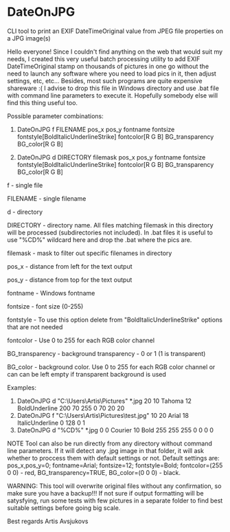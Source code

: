 DateOnJPG
=========

CLI tool to print an EXIF DateTimeOriginal value from JPEG file properties on a JPG image(s)

Hello everyone!
Since I couldn't find anything on the web that would suit my needs, I created this very useful batch processing utility to add EXIF DateTimeOriginal stamp on thousands of pictures in one go without the need to launch any software where you need to load pics in it, then adjust settings, etc, etc... Besides, most such programs are quite expensive shareware :( I advise to drop this file in Windows directory and use .bat file with command line parameters to execute it. Hopefully somebody else will find this thing useful too.

Possible parameter combinations:

1) DateOnJPG f FILENAME pos_x pos_y fontname fontsize fontstyle[BoldItalicUnderlineStrike] fontcolor[R G B] BG_transparency BG_color[R G B]

2) DateOnJPG d DIRECTORY filemask pos_x pos_y fontname fontsize fontstyle[BoldItalicUnderlineStrike] fontcolor[R G B] BG_transparency BG_color[R G B]

f - single file

FILENAME - single filename

d - directory

DIRECTORY - directory name. All files matching filemask in this directory will be processed (subdirectories not included). In .bat files it is useful to use "%CD%" wildcard here and drop the .bat where the pics are.

filemask - mask to filter out specific filenames in directory

pos_x - distance from left for the text output

pos_y - distance from top for the text output

fontname - Windows fontname

fontsize - font size (0-255)

fontstyle - To use this option delete from "BoldItalicUnderlineStrike" options that are not needed

fontcolor - Use 0 to 255 for each RGB color channel

BG_transparency - background transparency - 0 or 1 (1 is transparent)

BG_color - background color. Use 0 to 255 for each RGB color channel or can can be left empty if transparent background is used

Examples:

1) DateOnJPG d "C:\Users\Artis\Pictures" *.jpg 20 10 Tahoma 12 BoldUnderline 200 70 255 0 70 20 20
2) DateOnJPG f "C:\Users\Artis\Pictures\test.jpg" 10 20 Arial 18 ItalicUnderline 0 128 0 1
3) DateOnJPG d "%CD%" *.jpg 0 0 Courier 10 Bold 255 255 255 0 0 0 0

NOTE	Tool can also be run directly from any directory without command line parameters. If it will detect any .jpg image in that folder, it will ask whether to proccess them with default settings or not.
			Default settings are: pos_x,pos_y=0; fontname=Arial; fontsize=12; fontstyle=Bold; fontcolor=(255 0 0) - red, BG_transparency=TRUE, BG_color=(0 0 0) - black. 

WARNING:	This tool will overwrite original files without any confirmation, so make sure you have a backup!!!
					If not sure if output formatting will be satysfying, run some tests with few pictures in a separate folder to find best suitable settings before going big scale.

Best regards
Artis Avsjukovs
